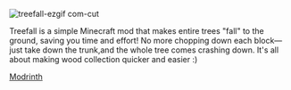![treefall-ezgif com-cut](https://github.com/user-attachments/assets/03903596-10b9-42bd-8d7a-ffb0cfa17464)

Treefall is a simple Minecraft mod that makes entire trees "fall" to the ground, saving you time and effort! No more chopping down each block—just take down the trunk,and the whole tree comes crashing down. It's all about making wood collection quicker and easier :)

[Modrinth]()
